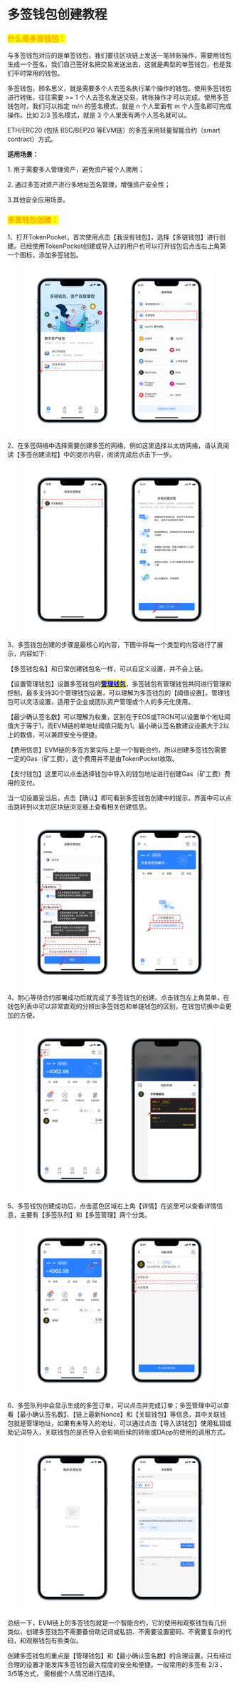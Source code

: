 # 多签钱包创建教程

### <mark style="color:orange;">什么是多签钱包：</mark>

与多签钱包对应的是单签钱包，我们要往区块链上发送一笔转账操作，需要用钱包生成一个签名，我们自己签好名把交易发送出去，这就是典型的单签钱包，也是我们平时常用的钱包。

多签钱包，顾名思义，就是需要多个人去签名执行某个操作的钱包。使用多签钱包进行转账，往往需要 >= 1 个人去签名发送交易，转账操作才可以完成。使用多签钱包时，我们可以指定 m/n 的签名模式，就是 n 个人里面有 m 个人签名即可完成操作。比如 2/3 签名模式，就是 3 个人里面有两个人签名就可以。

ETH/ERC20 (包括 BSC/BEP20 等EVM链）的多签采用轻量智能合约（smart contract）方式。

**适用场景：**&#x20;

1\. 用于需要多人管理资产，避免资产被个人挪用；&#x20;

2\. 通过多签对资产进行多地址签名管理，增强资产安全性；

3.其他安全应用场景。

### <mark style="color:orange;">多签钱包创建：</mark>

1、打开TokenPocket，首次使用点击【我没有钱包】，选择【多链钱包】进行创建。已经使用TokenPocket创建或导入过的用户也可以打开钱包后点击右上角第一个图标，添加多签钱包。

<figure><img src="../../.gitbook/assets/image (16).png" alt=""><figcaption></figcaption></figure>

2、在多签网络中选择需要创建多签的网络，例如这里选择以太坊网络，请认真阅读【多签创建流程】中的提示内容，阅读完成后点击下一步。

<figure><img src="../../.gitbook/assets/2 拷贝.png" alt=""><figcaption></figcaption></figure>

3、多签钱包创建的步骤是最核心的内容，下图中将每一个类型的内容进行了展示，内容如下:

【多签钱包名】和日常创建钱包名一样，可以自定义设置，并不会上链。

【设置管理钱包】设置多签钱包的[<mark style="color:blue;">**管理钱包**</mark>](https://help.tokenpocket.pro/cn/faq/Multisig-Wallet/Multisig-admin)，多签钱包有管理钱包共同进行管理和控制，最多支持30个管理钱包设置，可以理解为多签钱包的【阈值设置】。管理钱包可以灵活设置，适用于企业或团队资产管理或个人的多元化使用。

【最少确认签名数】可以理解为权重，区别在于EOS或TRON可以设置单个地址阈值大于等于1，而EVM链的单地址阈值只能为1。最小确认签名数建议设置大于2以上的数值，可以兼顾安全与便捷。

【费用信息】EVM链的多签方案实际上是一个智能合约，所以创建多签钱包需要一定的Gas（矿工费），这个费用并不是由TokenPocket收取。

【支付钱包】这里可以点击选择钱包中导入的钱包地址进行创建Gas（矿工费）费用的支付。

当一切设置妥当后，点击【确认】即可看到多签钱包创建中的提示，界面中可以点击跳转到以太坊区块链浏览器上查看相关创建信息。

<figure><img src="../../.gitbook/assets/image (18).png" alt=""><figcaption></figcaption></figure>

4、耐心等待合约部署成功后就完成了多签钱包的创建。点击钱包左上角菜单，在钱包列表中可以非常直观的分辨出多签钱包和单链钱包的区别，在钱包切换中会更加的方便。

<figure><img src="../../.gitbook/assets/4 拷贝.png" alt=""><figcaption></figcaption></figure>

5、多签钱包创建成功后，点击蓝色区域右上角【详情】在这里可以查看详情信息，主要有【多签队列】和【多签管理】两个分类。

<figure><img src="../../.gitbook/assets/5 拷贝.png" alt=""><figcaption></figcaption></figure>

6、多签队列中会显示生成的多签订单，可以点击并完成订单；多签管理中可以查看【最小确认签名数】、【链上最新Nonce】和【关联钱包】等信息，其中关联钱包就是管理地址，如果有未导入的地址，可以通过点击【导入该钱包】使用私钥或助记词导入，关联钱包的是否导入会影响后续的转账或DApp的使用的调用方式。

<figure><img src="../../.gitbook/assets/image (9).png" alt=""><figcaption></figcaption></figure>

总结一下，EVM链上的多签钱包就是一个智能合约，它的使用和观察钱包有几份类似，创建多签钱包不需要备份助记词或私钥、不需要设置密码、不需要复杂的代码，和观察钱包有些类似。

创建多签钱包的重点是【管理钱包】和【最小确认签名数】的合理设置，只有经过合理的设置才能发挥多签钱包最大程度的安全和便捷。一般常用的多签有 2/3 、3/5等方式， 需根据个人情况进行选择。
